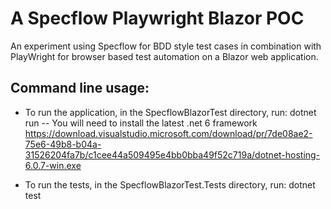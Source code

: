 # A Specflow Playwright Blazor POC
An experiment using Specflow for BDD style test cases in combination with PlayWright for browser based test automation on a Blazor web application.

## Command line usage:
- To run the application, in the SpecflowBlazorTest directory, run: dotnet run
-- You will need to install the latest .net 6 framework https://download.visualstudio.microsoft.com/download/pr/7de08ae2-75e6-49b8-b04a-31526204fa7b/c1cee44a509495e4bb0bba49f52c719a/dotnet-hosting-6.0.7-win.exe

- To run the tests, in the SpecflowBlazorTest.Tests directory, run: dotnet test
